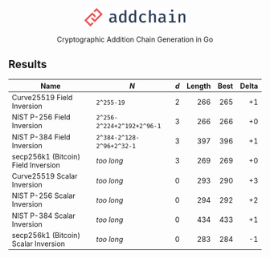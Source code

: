<p align="center">
  <img src="logo.svg" width="40%" border="0" alt="addchain" />
</p>

<p align="center">Cryptographic Addition Chain Generation in Go</p>

## Results

| Name | _N_ | _d_ | Length | Best | Delta |
| ---- | --- | --- | -----: | ---: | ----: |
| Curve25519 Field Inversion | `2^255-19` | 2 | 266 | 265 | +1 |
| NIST P-256 Field Inversion | `2^256-2^224+2^192+2^96-1` | 3 | 266 | 266 | +0 |
| NIST P-384 Field Inversion | `2^384-2^128-2^96+2^32-1` | 3 | 397 | 396 | +1 |
| secp256k1 (Bitcoin) Field Inversion | _too long_ | 3 | 269 | 269 | +0 |
| Curve25519 Scalar Inversion | _too long_ | 0 | 293 | 290 | +3 |
| NIST P-256 Scalar Inversion | _too long_ | 0 | 294 | 292 | +2 |
| NIST P-384 Scalar Inversion | _too long_ | 0 | 434 | 433 | +1 |
| secp256k1 (Bitcoin) Scalar Inversion | _too long_ | 0 | 283 | 284 | -1 |

